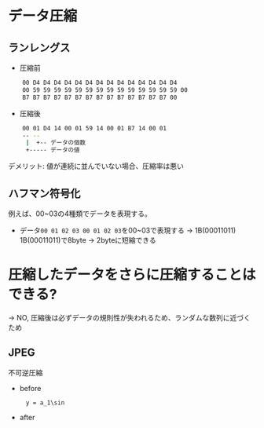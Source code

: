 <!--
 FileName:      machine_language
 Author:        8ucchiman
 CreatedDate:   2023-09-10 13:31:24
 LastModified:  2023-01-25 10:56:12 +0900
 Reference:     8ucchiman.jp
 Description:   ---
-->


# データ圧縮
## ランレングス
- 圧縮前
```bash
    00 D4 D4 D4 D4 D4 D4 D4 D4 D4 D4 D4 D4 D4 D4
    00 59 59 59 59 59 59 59 59 59 59 59 59 59 59 00
    B7 B7 B7 B7 B7 B7 B7 B7 B7 B7 B7 B7 B7 B7 00
```

- 圧縮後
```bash
    00 01 D4 14 00 01 59 14 00 01 B7 14 00 01
    -- --
     |  +-- データの個数
     +----- データの値
```

デメリット: 値が連続に並んでいない場合、圧縮率は悪い


## ハフマン符号化
例えば、00~03の4種類でデータを表現する。

- データ`00 01 02 03 00 01 02 03`を00~03で表現する
-> 1B(00011011) 1B(00011011)で8byte -> 2byteに短縮できる


# 圧縮したデータをさらに圧縮することはできる?
-> NO, 圧縮後は必ずデータの規則性が失われるため、ランダムな数列に近づくため


## JPEG
不可逆圧縮

- before
```
     y = a_1\sin
```

- after
